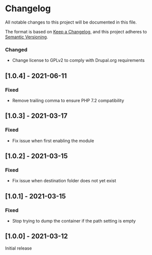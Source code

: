 # Changelog
All notable changes to this project will be documented in this file.

The format is based on [Keep a Changelog](https://keepachangelog.com/en/1.0.0/),
and this project adheres to [Semantic Versioning](https://semver.org/spec/v2.0.0.html).

### Changed
- Change license to GPLv2 to comply with Drupal.org requirements

## [1.0.4] - 2021-06-11
### Fixed
- Remove trailing comma to ensure PHP 7.2 compatibility

## [1.0.3] - 2021-03-17
### Fixed
- Fix issue when first enabling the module

## [1.0.2] - 2021-03-15
### Fixed
- Fix issue when destination folder does not yet exist

## [1.0.1] - 2021-03-15
### Fixed
- Stop trying to dump the container if the path setting is empty

## [1.0.0] - 2021-03-12
Initial release
